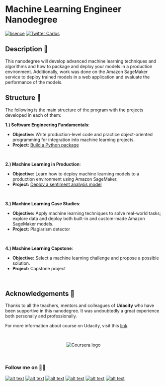 # Machine Learning Engineer Nanodegree

[![lisence](https://img.shields.io/github/license/cbarros7/ml_engineer_nanodegree?style=plastic)](https://github.com/cbarros7/ml_engineer_nanodegree/blob/main/LICENSE)
[![Twitter Carlos](https://img.shields.io/twitter/follow/cbarros27?label=CarlosBarros&style=social)](https://twitter.com/cbarros27)

## Description :speech_balloon:
This nanodegree will develop advanced machine learning techniques and algorithms and how to package and deploy your models in a production environment. Additionally, work was done on the Amazon SageMaker service to deploy trained models in a web application and evaluate the performance of the models.


## Structure :hammer:
The following is the main structure of the program with the projects developed in each of them:  

**1.) Software Engineering Fundamentals**:
 + **Objective:** Write production-level code and practice object-oriented programming for integration into machine learning projects. 
 + **Project:** [Build a Python package](./package_pypi/basic_algebra_ml)

<br>

 **2.) Machine Learning in Production**:
 + **Objective:** Learn how to deploy machine learning models to a production environment using Amazon SageMaker. 
 + **Project:** [Deploy a sentiment analysis model](./sagemaker_sentiment_analysis)

<br>

 **3.) Machine Learning Case Studies**:
 + **Objective:** Apply machine learning techniques to solve real-world tasks; explore data and deploy both built-in and custom-made Amazon SageMaker models. 
 + **Project:** Plagiarism detector

<br>

**4.) Machine Learning Capstone**:
 + **Objective:** Select a machine learning challenge and propose a possible solution.
 + **Project:** Capstone project

<br>

## Acknowledgements :pray:
Thanks to all the teachers, mentors and colleagues of **Udacity** who have been supportive in this nanodegree. It was undoubtedly a great experience both personally and professionally.


For more information about course on Udacity, visit this [link](https://www.udacity.com/course/machine-learning-engineer-nanodegree--nd009t).

<br>


<p align="center">
<img src="https://upload.wikimedia.org/wikipedia/commons/thumb/e/e8/Udacity_logo.svg/1280px-Udacity_logo.svg.png" alt="Coursera logo">
</p>

<br>

### Follow me on :technologist:
[![alt text][1.1]][1]
[![alt text][2.1]][2]
[![alt text][3.1]][3]
[![alt text][4.1]][4]
[![alt text][5.1]][5]
[![alt text][6.1]][6]


<!-- icons with padding -->

[1.1]: https://i.imgur.com/I3n7R1x.png (portfolio)
[2.1]: https://i.imgur.com/AQlyAgc.png (linkedin)
[3.1]: https://i.imgur.com/LuHf8y7.png (twitter)
[4.1]: https://i.imgur.com/iXstsGR.png (github)
[5.1]: https://i.imgur.com/Zijs86N.png (medium)
[6.1]: https://i.imgur.com/Jucrrsg.png (tableau)

<!-- links to your social media accounts -->

[1]: https://carlosbarros.netlify.app/
[2]: https://www.linkedin.com/in/carlosbarros7/
[3]: https://twitter.com/cbarros27
[4]: https://github.com/cbarros7
[5]: https://medium.com/@cbarros7
[6]: https://public.tableau.com/profile/carlos.barros#!/?newProfile=&activeTab=0
